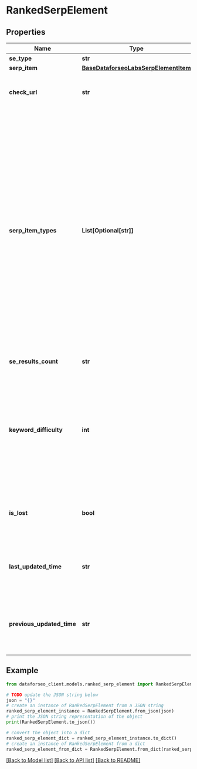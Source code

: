 # RankedSerpElement


## Properties

Name | Type | Description | Notes
------------ | ------------- | ------------- | -------------
**se_type** | **str** | search engine type | [optional] 
**serp_item** | [**BaseDataforseoLabsSerpElementItem**](BaseDataforseoLabsSerpElementItem.md) |  | [optional] 
**check_url** | **str** | direct URL to search engine results you can use it to make sure that we provided accurate results | [optional] 
**serp_item_types** | **List[Optional[str]]** | types of search results in SERP contains types of search results (items) found in SERP possible item types: answer_box, app, carousel, multi_carousel, featured_snippet, google_flights, google_reviews, images, jobs, knowledge_graph, local_pack, map, organic, paid, people_also_ask, related_searches, people_also_search, shopping, top_stories, twitter, video, events, mention_carousel, recipes, top_sights, scholarly_articles, popular_products, podcasts, questions_and_answers, find_results_on, stocks_box; note that the actual results will be returned only for organic, paid, featured_snippet, and local_pack elements | [optional] 
**se_results_count** | **str** | number of search results for the returned keyword | [optional] 
**keyword_difficulty** | **int** | difficulty of ranking in the first top-10 organic results for a keyword indicates the chance of getting in top-10 organic results for a keyword on a logarithmic scale from 0 to 100; calculated by analysing, among other parameters, link profiles of the first 10 pages in SERP; learn more about the metric in this help center guide | [optional] 
**is_lost** | **bool** | lost ranked elements indicates how many ranked elements of this domain were previously presented in SERPs, but weren’t found during the last check | [optional] 
**last_updated_time** | **str** | date and time when search intent data was last updated in the UTC format: “yyyy-mm-dd hh-mm-ss +00:00” example: 2019-11-15 12:57:46 +00:00 | [optional] 
**previous_updated_time** | **str** | previous to the most recent date and time when SERP data was updated in the UTC format: “yyyy-mm-dd hh-mm-ss +00:00” example: 2019-10-15 12:57:46 +00:00 | [optional] 

## Example

```python
from dataforseo_client.models.ranked_serp_element import RankedSerpElement

# TODO update the JSON string below
json = "{}"
# create an instance of RankedSerpElement from a JSON string
ranked_serp_element_instance = RankedSerpElement.from_json(json)
# print the JSON string representation of the object
print(RankedSerpElement.to_json())

# convert the object into a dict
ranked_serp_element_dict = ranked_serp_element_instance.to_dict()
# create an instance of RankedSerpElement from a dict
ranked_serp_element_from_dict = RankedSerpElement.from_dict(ranked_serp_element_dict)
```
[[Back to Model list]](../README.md#documentation-for-models) [[Back to API list]](../README.md#documentation-for-api-endpoints) [[Back to README]](../README.md)


